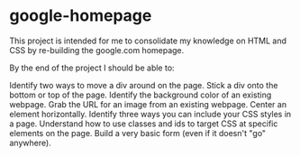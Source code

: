 # google-homepage

This project is intended for me to consolidate my knowledge on HTML and CSS by re-building the google.com homepage.

By the end of the project I should be able to:



Identify two ways to move a div around on the page.
Stick a div onto the bottom or top of the page.
Identify the background color of an existing webpage.
Grab the URL for an image from an existing webpage.
Center an element horizontally.
Identify three ways you can include your CSS styles in a page.
Understand how to use classes and ids to target CSS at specific elements on the page.
Build a very basic form (even if it doesn't "go" anywhere).
